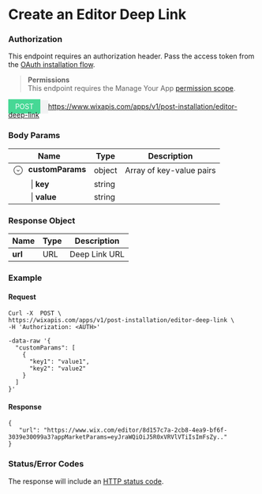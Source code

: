 # Create an Editor Deep Link

### Authorization

This endpoint requires an authorization header. Pass the access token from the [OAuth installation flow](https://dev.wix.com/api/rest/getting-started/authentication).

<blockquote class='important' style="margin-bottom:20px">
  <p>
    <strong>Permissions</strong><br/>
    This endpoint requires the Manage Your App <a href="https://devforum.wix.com/en/article/available-permissions">permission scope</a>.
  </p>
</blockquote>

<span style="padding:6px;color:#fff;background-color:#46d895;">&nbsp;&nbsp;POST&nbsp;&nbsp;</span><a style="padding:6px;color:#000;background-color:#f2f3f4;font-size:12px;pointer-events:none;cursor:default;text-decoration:none;color:#000;">&nbsp;https://www.wixapis.com/apps/v1/post-installation/editor-deep-link</a>


### Body Params

 Name | Type | Description
---------|----------|---------
<svg viewBox="0 0 24 24" fill="currentColor" width="24" height="24" data-hook="expand-button" class="_2rAFf" style="transform: rotate(90deg);vertical-align:middle;"><path d="M12,21 C7.02943725,21 3,16.9705627 3,12 C3,7.02943725 7.02943725,3 12,3 C16.9705627,3 21,7.02943725 21,12 C21,16.9705627 16.9705627,21 12,21 Z M12,20 C16.418278,20 20,16.418278 20,12 C20,7.581722 16.418278,4 12,4 C7.581722,4 4,7.581722 4,12 C4,16.418278 7.581722,20 12,20 Z M11.8535534,14.8496784 C11.6582912,15.0449406 11.3417088,15.0449406 11.1464466,14.8496784 C10.9511845,14.6544163 10.9511845,14.3378338 11.1464466,14.1425716 L13.2929623,11.9963306 L11.1464466,9.85355339 C10.9511845,9.65829124 10.9511845,9.34170876 11.1464466,9.14644661 C11.3417088,8.95118446 11.6582912,8.95118446 11.8535534,9.14644661 L14.7071758,11.9963306 L11.8535534,14.8496784 Z"></path></svg>&nbsp;&nbsp;**customParams** | object |Array of key-value pairs
 <span style="margin-left:25%">&vert; **key** | string |</span>
 <span style="margin-left:25%">&vert; **value** | string |</span>

### Response Object

Name | Type | Description
---------|----------|---------
**url** | URL | Deep Link URL

### Example

#### Request

```CURL
Curl -X  POST \
https://wixapis.com/apps/v1/post-installation/editor-deep-link \
-H 'Authorization: <AUTH>'

-data-raw '{
  "customParams": [
    {
      "key1": "value1",
      "key2": "value2"
    }
  ]
}'
```

#### Response

```
{
   "url": "https://www.wix.com/editor/8d157c7a-2cb8-4ea9-bf6f-3039e30099a3?appMarketParams=eyJraWQiOiJ5R0xVRVlVTiIsImFsZy.."
}
```

### Status/Error Codes

The response will include an [HTTP status code](https://dev.wix.com/api/rest/getting-started/errors).
